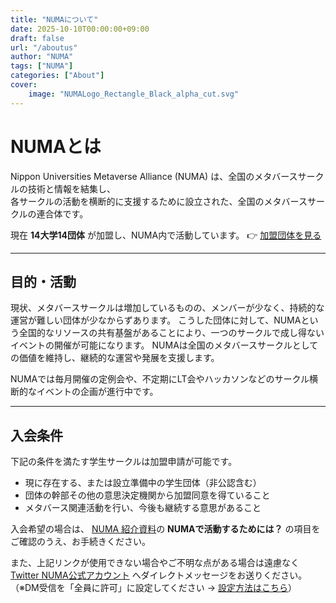 ```yaml
---
title: "NUMAについて"
date: 2025-10-10T00:00:00+09:00
draft: false
url: "/aboutus"
author: "NUMA"
tags: ["NUMA"]
categories: ["About"]
cover:
    image: "NUMALogo_Rectangle_Black_alpha_cut.svg"
---
```


# NUMAとは

Nippon Universities Metaverse Alliance (NUMA) は、全国のメタバースサークルの技術と情報を結集し、  
各サークルの活動を横断的に支援するために設立された、全国のメタバースサークルの連合体です。

現在 **14大学14団体** が加盟し、NUMA内で活動しています。
👉 [加盟団体を見る](/members)  

---

## 目的・活動

現状、メタバースサークルは増加しているものの、メンバーが少なく、持続的な運営が難しい団体が少なからずあります。
こうした団体に対して、NUMAという全国的なリソースの共有基盤があることにより、一つのサークルで成し得ないイベントの開催が可能になります。
NUMAは全国のメタバースサークルとしての価値を維持し、継続的な運営や発展を支援します。

NUMAでは毎月開催の定例会や、不定期にLT会やハッカソンなどのサークル横断的なイベントの企画が進行中です。

---

## 入会条件

下記の条件を満たす学生サークルは加盟申請が可能です。

- 現に存在する、または設立準備中の学生団体（非公認含む）  
- 団体の幹部その他の意思決定機関から加盟同意を得ていること  
- メタバース関連活動を行い、今後も継続する意思があること  

入会希望の場合は、
[NUMA 紹介資料](https://docs.google.com/document/d/1m6V6IItkijHTW4leKcfPeg1cJ25iKln2hkNFw69PJng/edit?usp=sharing)の **NUMAで活動するためには？** の項目をご確認のうえ、お手続きください。


また、上記リンクが使用できない場合やご不明な点がある場合は遠慮なく[Twitter NUMA公式アカウント](https://x.com/numa_meta_) へダイレクトメッセージをお送りください。  
（※DM受信を「全員に許可」に設定してください → [設定方法はこちら](https://help.twitter.com/ja/using-x/direct-messages#receive)）

<script>
new MutationObserver(() => {
  const isDark = document.body.classList.contains('dark');
  // 押した瞬間に切り替わるので逆にしないといけない
  const cover = document.querySelector('.entry-cover img');
  if (!cover) return;
  console.log(isDark)
  cover.src = (isDark) ? 'NUMALogo_Rectangle_White_alpha.svg' : 'NUMALogo_Rectangle_Black_alpha_cut.svg';
}).observe(document.body, { attributes: true, attributeFilter: ['class'] });
</script>